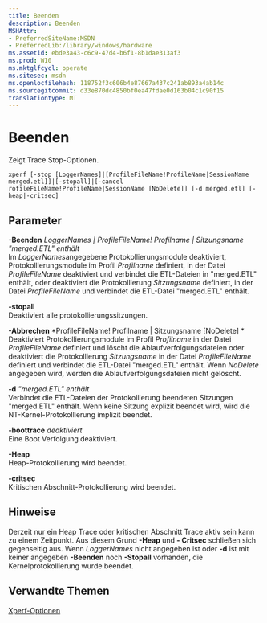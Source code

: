 ```yaml
---
title: Beenden
description: Beenden
MSHAttr:
- PreferredSiteName:MSDN
- PreferredLib:/library/windows/hardware
ms.assetid: ebde3a43-c6c9-47d4-b6f1-8b1dae313af3
ms.prod: W10
ms.mktglfcycl: operate
ms.sitesec: msdn
ms.openlocfilehash: 118752f3c606b4e87667a437c241ab893a4ab14c
ms.sourcegitcommit: d33e870dc4850bf0ea47fdae0d163b04c1c90f15
translationtype: MT
---
```

# <a name="stop"></a>Beenden


Zeigt Trace Stop-Optionen.

``` syntax
xperf [-stop [LoggerNames]|[ProfileFileName!ProfileName|SessionName merged.etl]]|[-stopall]|[-cancel rofileFileName!ProfileName|SessionName [NoDelete]] [-d merged.etl] [-heap|-critsec]
```

## <a name="parameters"></a>Parameter


<a href="" id="-stoploggernames-profilefilename-profilename-sessionname-merged-etl"></a>**-Beenden** *LoggerNames | ProfileFileName! Profilname | Sitzungsname "merged.ETL" enthält*  
Im *LoggerNames*angegebene Protokollierungsmodule deaktiviert, Protokollierungsmodule im Profil *Profilname* definiert, in der Datei *ProfileFileName* deaktiviert und verbindet die ETL-Dateien in "merged.ETL" enthält, oder deaktiviert die Protokollierung *Sitzungsname* definiert, in der Datei *ProfileFileName* und verbindet die ETL-Datei "merged.ETL" enthält.

<a href="" id="-stopall"></a>**-stopall**  
Deaktiviert alle protokollierungssitzungen.

<a href="" id="-cancelprofilefilename-profilename-sessionname--nodelete-"></a>**-Abbrechen** *ProfileFileName! Profilname | Sitzungsname \[NoDelete\] *  
Deaktiviert Protokollierungsmodule im Profil *Profilname* in der Datei *ProfileFileName* definiert und löscht die Ablaufverfolgungsdateien oder deaktiviert die Protokollierung *Sitzungsname* in der Datei *ProfileFileName* definiert und verbindet die ETL-Datei "merged.ETL" enthält. Wenn *NoDelete* angegeben wird, werden die Ablaufverfolgungsdateien nicht gelöscht.

<a href="" id="-dmerged-etl"></a>**-d** *"merged.ETL" enthält*  
Verbindet die ETL-Dateien der Protokollierung beendeten Sitzungen "merged.ETL" enthält. Wenn keine Sitzung explizit beendet wird, wird die NT-Kernel-Protokollierung implizit beendet.

<a href="" id="-boottraceoff"></a>**-boottrace** *deaktiviert*  
Eine Boot Verfolgung deaktiviert.

<a href="" id="-heap"></a>**-Heap**  
Heap-Protokollierung wird beendet.

<a href="" id="-critsec"></a>**-critsec**  
Kritischen Abschnitt-Protokollierung wird beendet.

## <a name="remarks"></a>Hinweise


Derzeit nur ein Heap Trace oder kritischen Abschnitt Trace aktiv sein kann zu einem Zeitpunkt. Aus diesem Grund **-Heap** und **- Critsec** schließen sich gegenseitig aus. Wenn *LoggerNames* nicht angegeben ist oder **-d** ist mit keiner angegeben **-Beenden** noch **-Stopall** vorhanden, die Kernelprotokollierung wurde beendet.

## <a name="related-topics"></a>Verwandte Themen


[Xperf-Optionen](xperf-options.md)

 

 







